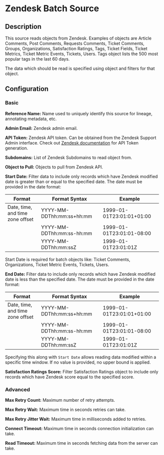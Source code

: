# Zendesk Batch Source


Description
-----------
This source reads objects from Zendesk.
Examples of objects are Article Comments, Post Comments, Requests Comments, Ticket Comments,
Groups, Organizations, Satisfaction Ratings, Tags, Ticket Fields,
Ticket Metrics, Ticket Metric Events, Tickets, Users.
Tags object lists the 500 most popular tags in the last 60 days.

The data which should be read is specified using object and filters for that object.

Configuration
-------------

### Basic

**Reference Name:** Name used to uniquely identify this source for lineage, annotating metadata, etc.

**Admin Email:** Zendesk admin email.

**API Token:** Zendesk API token. Can be obtained from the Zendesk Support Admin interface.
Check out [Zendesk documentation](https://support.zendesk.com/hc/en-us/articles/226022787-Generating-a-new-API-token-)
for API Token generation.

**Subdomains:** List of Zendesk Subdomains to read object from.

**Object to Pull:** Objects to pull from Zendesk API.

**Start Date:** Filter data to include only records which have Zendesk modified date is greater than 
or equal to the specified date. The date must be provided in the date format:

|              Format              |       Format Syntax       |          Example          |
| -------------------------------- | ------------------------- | ------------------------- |
| Date, time, and time zone offset | YYYY-MM-DDThh:mm:ss+hh:mm | 1999-01-01T23:01:01+01:00 |
|                                  | YYYY-MM-DDThh:mm:ss-hh:mm | 1999-01-01T23:01:01-08:00 |
|                                  | YYYY-MM-DDThh:mm:ssZ      | 1999-01-01T23:01:01Z      |

Start Date is required for batch objects like: Ticket Comments, Organizations, Ticket Metric Events, Tickets, Users.

**End Date:** Filter data to include only records which have Zendesk modified date is less than 
the specified date. The date must be provided in the date format:

|              Format              |       Format Syntax       |          Example          |
| -------------------------------- | ------------------------- | ------------------------- |
| Date, time, and time zone offset | YYYY-MM-DDThh:mm:ss+hh:mm | 1999-01-01T23:01:01+01:00 |
|                                  | YYYY-MM-DDThh:mm:ss-hh:mm | 1999-01-01T23:01:01-08:00 |
|                                  | YYYY-MM-DDThh:mm:ssZ      | 1999-01-01T23:01:01Z      |

Specifying this along with `Start Date` allows reading data modified within a specific time window. 
If no value is provided, no upper bound is applied.

**Satisfaction Ratings Score:** Filter Satisfaction Ratings object to include only records which have Zendesk score
equal to the specified score.

### Advanced

**Max Retry Count:** Maximum number of retry attempts.

**Max Retry Wait:** Maximum time in seconds retries can take.

**Max Retry Jitter Wait:** Maximum time in milliseconds added to retries.

**Connect Timeout:** Maximum time in seconds connection initialization can take.

**Read Timeout:** Maximum time in seconds fetching data from the server can take.